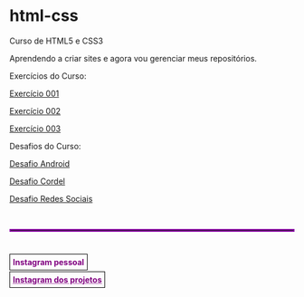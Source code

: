# html-css
 Curso de HTML5 e CSS3

 Aprendendo a criar sites e agora vou gerenciar meus repositórios.


<p>Exercícios do Curso:</p>
 <a target="_blank" href="https://patsferrer.github.io/html-css/exercicios/ex001/index.html">Exercício 001</a>

  <a target="_blank" href="https://patsferrer.github.io/html-css/exercicios/ex002/index.html">Exercício 002</a>
  
  <a target="_blank" href="https://patsferrer.github.io/html-css/exercicios/ex003/index.html">Exercício 003</a>

  <p>Desafios do Curso:</p>

  <a target="_blank" href="https://patsferrer.github.io/html-css/desafios/d010%20fiz%20sozinha/index.html">Desafio Android</a> 

  <a target="_blank" href="https://patsferrer.github.io/projeto-cordel/">Desafio Cordel</a>

  <a target="_blank" href="https://patsferrer.github.io/projeto-social/">Desafio Redes Sociais</a>

<br> <hr style="border: 2px solid #8c09a7;"> <br>

<p><a style="text-decoration: none; color: purple; border: 1px solid black; padding: 5px; font-weight: bold; " target="_blank" href="https://www.instagram.com/patsferrer/">Instagram pessoal</a></p>

<p><a style="text-decoration: none; color: purple; border: 1px solid black; padding: 5px; font-weight: bold; " target="_blank" href="https://www.instagram.com/parscodefly/"><abbr title="Eu sou newbie">Instagram dos projetos</abbr></a></p>
